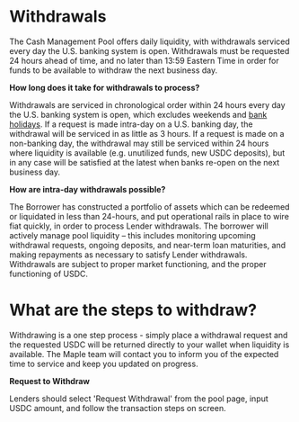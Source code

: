 # Withdrawals

The Cash Management Pool offers daily liquidity, with withdrawals serviced every day the U.S. banking system is open. Withdrawals must be requested 24 hours ahead of time, and no later than 13:59 Eastern Time in order for funds to be available to withdraw the next business day.

**How long does it take for withdrawals to process?**

Withdrawals are serviced in chronological order within 24 hours every day the U.S. banking system is open, which excludes weekends and [bank holidays](https://www.federalreserve.gov/aboutthefed/k8.htm). If a request is made intra-day on a U.S. banking day, the withdrawal will be serviced in as little as 3 hours. If a request is made on a non-banking day, the withdrawal may still be serviced within 24 hours where liquidity is available (e.g. unutilized funds, new USDC deposits), but in any case will be satisfied at the latest when banks re-open on the next business day.

**How are intra-day withdrawals possible?**

The Borrower has constructed a portfolio of assets which can be redeemed or liquidated in less than 24-hours, and put operational rails in place to wire fiat quickly, in order to process Lender withdrawals. The borrower will actively manage pool liquidity – this includes monitoring upcoming withdrawal requests, ongoing deposits, and near-term loan maturities, and making repayments as necessary to satisfy Lender withdrawals. Withdrawals are subject to proper market functioning, and the proper functioning of USDC.

# What are the steps to withdraw?

Withdrawing is a one step process - simply place a withdrawal request and the requested USDC will be returned directly to your wallet when liquidity is available. The Maple team will contact you to inform you of the expected time to service and keep you updated on progress. 

**Request to Withdraw**

Lenders should select 'Request Withdrawal' from the pool page, input USDC amount, and follow the transaction steps on screen.
